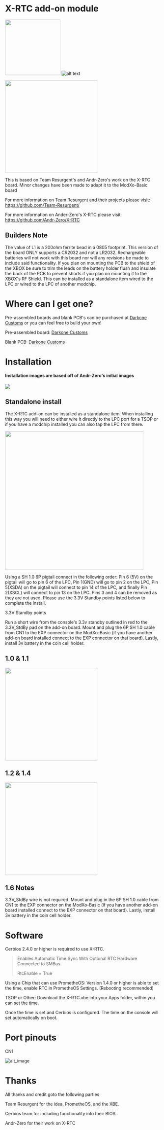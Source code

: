 # X-RTC add-on module

<img src="https://github.com/Darkone83/ModXo-Basic/blob/main/Images/team-resurgent.png" width="180"> ![alt text](https://github.com/Darkone83/ModXo-Basic/blob/main/Images/DC%20logo.png?raw=true)

<img src="https://github.com/Darkone83/ModXo-Basic/blob/main/Addons/X-RTC/Board.png" width=300>

This is based on Team Resurgent's and Andr-Zero's work on the X-RTC board. Minor changes have been made to adapt it to the ModXo-Basic board

For more information on Team Resurgent and their projects please visit: https://github.com/Team-Resurgent/

For more information on Ander-Zero's X-RTC please visit: https://github.com/Andr-Zero/X-RTC

## Builders Note

The value of L1 is a 200ohm ferrite bead in a 0805 footprint. This version of the board ONLY supports a CR2032 and not a LR2032. Rechargeable batteries will not work with this board nor will any revisions be made to include said functionality. If you plan on mounting the PCB to the shield of the XBOX be sure to trim the leads on the battery holder flush and insulate the back of the PCB to prevent shorts if you plan on mounting it to the XBOX's RF Shield. This can be installed as a standalone item wired to the LPC or wired to the LPC of another modchip.

# Where can I get one?

Pre-assembled boards and blank PCB's can be purchased at <a href="https://www.darkonecustoms.com">Darkone Customs</a> or you can feel free to build your own!

Pre-assembled board: <a href="https://www.darkonecustoms.com/store/p/x-rtc-add-on-for-modxo-basic-assembled">Darkone Customs</a>

Blank PCB: <a href="https://www.darkonecustoms.com/store/p/x-rtc-add-on-for-modxo-basic-pcb">Darkone Customs</a>

# Installation
#### Installation images are based off of Andr-Zero's initial images

<img src="https://github.com/Darkone83/ModXo-Basic/blob/main/Addons/X-RTC/Install.png" wisth=300>

## Standalone install

The X-RTC add-on can be installed as a standalone item. When installing this way you will need to either wire it directly to the LPC port for a TSOP or if you have a modchip installed you can also tap the LPC from there.

<img src="https://github.com/Darkone83/ModXo-Basic/blob/main/Addons/X-RTC/LPC.png" width=450>

Using a SH 1.0 6P pigtail connect in the following order: Pin 6 (5V) on the pigtail will go to pin 6 of the LPC, Pin 1(GND) will go to pin 2 on the LPC, Pin 5(XSDA) on the pigtail will connect to pin 14 of the LPC, and finally Pin 2(XSCL) will connect to pin 13 on the LPC. Pins 3 and 4 can be removed as they are not used. Please use the 3.3V Standby points listed below to complete the install.

3.3V Standby points

Run a short wire from the console's 3.3v standby outlined in red to the 3.3V_StdBy pad on the add-on board. Mount and plug the 6P SH 1.0 cable from CN1 to the EXP connector on the ModXo-Basic (if you have another add-on board installed connect to the EXP connector on that board).  Lastly, install 3v battery in the coin cell holder.

## 1.0 & 1.1

<img src="https://github.com/Darkone83/ModXo-Basic/blob/main/Addons/X-RTC/1011Board.png" width=300>

## 1.2 & 1.4

<img src="https://github.com/Darkone83/ModXo-Basic/blob/main/Addons/X-RTC/1214Board.png" width=300>

## 1.6 Notes

3.3V_StdBy wire is not required. Mount and plug in the 6P SH 1.0 cable from CN1 to the EXP connector on the ModXo-Basic (if you have another add-on board installed connect to the EXP connector on that board).  Lastly, install 3v battery in the coin cell holder.

# Software

Cerbios 2.4.0 or higher is required to use X-RTC.

> Enables Automatic Time Sync With Optional RTC Hardware Connected to SMBus
>
> RtcEnable = True

Using a Chip that can use PrometheOS: Version 1.4.0 or higher is able to set the time, enable RTC in PrometheOS Settings. (Rebooting recommended)

TSOP or Other: Download the X-RTC.xbe into your Apps folder, within you can set the time.

Once the time is set and Cerbios is configured. The time on the console will set automatically on boot.

# Port pinouts

CN1

![alt_image](https://github.com/Darkone83/ModXo-Basic/blob/main/Addons/X-RTC/CN1.png?raw=true)

# Thanks

All thanks and credit goto the following parties

Team Resurgent for the idea, PrometheOS, and the XBE.

Cerbios team for including functionality into their BIOS.

Andr-Zero for their work on X-RTC
